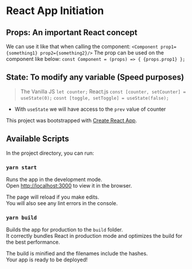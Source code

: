 # React App Initiation

## Props: An important React concept
We can use it like that when calling the component:
`<Component prop1={something1} prop2={something2}/>`
The prop can be used on the component like below:
`const Component = (props) => { {props.prop1} };`

## State: To modify any variable (Speed purposes)
> The Vanilla JS
`let counter;`
> React.js
`const [counter, setCounter] = useState(0);`
`cosnt [toggle, setToggle] = useState(false);`
 - With `useState` we will have access to the `prev` value of counter



This project was bootstrapped with [Create React App](https://github.com/facebook/create-react-app).

## Available Scripts

In the project directory, you can run:

### `yarn start`

Runs the app in the development mode.<br />
Open [http://localhost:3000](http://localhost:3000) to view it in the browser.

The page will reload if you make edits.<br />
You will also see any lint errors in the console.

### `yarn build`

Builds the app for production to the `build` folder.<br />
It correctly bundles React in production mode and optimizes the build for the best performance.

The build is minified and the filenames include the hashes.<br />
Your app is ready to be deployed!




